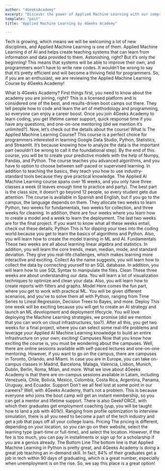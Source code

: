 ```yaml
---
author: "4GeeksAcademy"
excerpt: "Discover the power of Applied Machine Learning with our comprehensive course. Learn practical techniques to tackle real-world problems. Enroll now!"
template: "post"
title: "Applied Machine Learning by 4Geeks Academy"

---
```


Tech is growing, which means we will be welcoming a lot of new disciplines, and Applied Machine Learning is one of them. Applied Machine Learning d of AI and helps create teaching systems that can learn from information and data provided to them. Astonishing, right? But it’s only the beginning!
This means that systems will be able to improve their own, and programmers won’t have to write new codes. It wouldn’t be wrong to say that it’s pretty efficient and will become a thriving field for programmers. 
So, if you are an enthusiast, we are reviewing the Applied Machine Learning Course by 4Geeks Academy!

What Is 4Geeks Academy?
First things first, you need to know about the academy you are joining, right?
This is a licensed platform and is considered one of the best, and results-driven boot camps out there. They tell people how to code and learn the art of methodology and programming, so everyone can enjoy a career boost. 
Once you join 4Geeks Academy to learn coding, you get lifetime career support, quick response time if you have any questions, and one-on-one mentoring (did we mention it’s unlimited?).
Now, let’s check out the details about the course!
What Is The Applied Machine Learning Course?
This course is a perfect choice for programmers interested in learning Google Data Studio, Python, Statistics, and Streamlit. It’s because knowing how to analyze the data is the important part (wouldn’t be wrong to call it the foundational step). 
By the end of this course, you will be to create your predictive models with the help of Numpy, Pandas, and Python.
The course teaches you advanced algorithms, and you have to option to choose between self-paced or supervised learning. 
In addition to teaching the basics, they teach you how to use industry-standard tools because they give practical knowledge. 
The Applied AI Machine Learning course spans over 16 weeks, and you only have three classes a week (it leaves enough time to practice and party).
The best part is the class size, it doesn’t go beyond 12 people, so every student gets due attention. 
The course is available in Spanish and English, but if you go to the campus, the language depends on them. They allocate two weeks to learn Python, two weeks for fundamentals, two weeks for collection, and three weeks for cleaning.
In addition, there are four weeks where you learn how to create a model and a week to learn the deployment. The last two weeks are for the final project. If you want to know what all these weeks entail, check out these details;
Python
This is for dipping your toes into the coding world because you get to learn the basics of algorithms and Python. Also, you will learn how to create the model training in ML and AI.
Fundamentals
These two weeks are all about learning linear algebra and statistics. In addition, you will learn the core trends, mean, median, mode, and standard deviation. They give you real-life challenges, which makes learning more interactive and exciting.
Collect
As the name suggests, you will learn how to collect the data by connecting yourself to an SQL database. In addition, you will learn how to use SQL Syntax to manipulate the files.
Clean
These three weeks are about understanding our data. You will learn a lot of visualization techniques to optimize and clean your data. Also, you will learn how to create reports with filters and graphs.
Model
Here comes the fun part, where you get to work with practical ML. You will be given different scenarios, and you’ve to solve them all with Python, ranging from Time Series to Lineal Regression, Decision Trees to Bayes, and more.
Deploy
This one week will be exciting because you will get to create an AI strategy and launch an ML development and deployment lifecycle. 
You will love deploying the Machine Learning strategies, we promise (did we mention that you can work on cloud infrastructures, too?).
After all this, you get two weeks for a final project, where you can select some real-life problems and leverage your Applied AI Machine Learning knowledge to build an entire infrastructure on your own; exciting!
Campuses
Now that you know how exciting the course is, you must be wondering about the campuses. Well, there are online sessions available with self-paced lectures and one-on-one mentoring. 
However, if you want to go on the campus, there are campuses in Toronto, Orlando, and Miami. In case you are in Europe, you can take on-campus classes in Madrid, Barcelona, Malaga, Valencia, Lisbon, Munich, Dublin, Berlin, Roma, Milan, and more.
What we love about 4Geeks Academy is that there are on-campus sessions available in Latam, including Venezuela, Chile, Bolivia, Mexico, Colombia, Costa Rica, Argentina, Panama, Uruguay, and Ecuador.
Support
Don’t we all feel lost at some point in our careers? Well, with 4Geeks Academy, that’s not a problem. This is because everyone who joins the boot camp will get an instant membership, so you can get a mentor and lifetime support. 
There is also GeekFORCE, with which their graduates get employment coaching (yup, you will be taught how to land a job with 401k!).
Ranging from profile optimization to interview simulation, there is all you need to become a part of the tech industry and get a job that pays off all your college loans.
Pricing
The pricing is different, depending on your location, so you can go on their website, select the learning type (part-time or full-time), and select the location. However, if the fee is too much, you can pay in installments or sign up for a scholarship if you are a genius already.
The Bottom Line
The bottom line is that Applied Machine Learning in Python is pretty great, and 4Geeks Academy is doing a great job teaching an in-demand skill. In fact, 84% of their graduates get a job in tech within 90 days of graduating, which is a great number, especially when unemployment is on the rise. So, we say this place is a great option!
 

